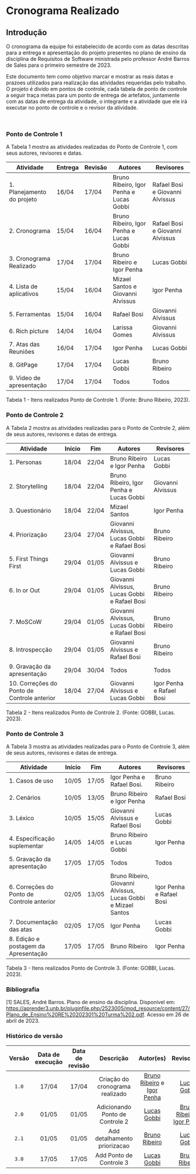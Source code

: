 # Cronograma Realizado

## Introdução

O cronograma da equipe foi estabelecido de acordo com as datas descritas para a entrega e apresentação do projeto presentes no plano de ensino da disciplina de Requisitos de Software ministrada pelo professor André Barros de Sales para o primeiro semestre de 2023.

Este documento tem como objetivo marcar e mostrar as reais datas e prazoes utilizados para realização das atividades requeridas pelo trabalho. O projeto é divido em pontos de controle, cada tabela de ponto de controle a seguir traça metas para um ponto de entrega de artefatos, juntamente com as datas de entrega da atividade, o integrante e a atividade que ele irá executar no ponto de controle e o revisor da atividade.

<br>

### Ponto de Controle 1
A Tabela 1 mostra as atividades realizadas do Ponto de Controle 1, com seus autores, revisores e datas.

| Atividade | Entrega | Revisão | Autores | Revisores |
|-----------|--------|-----|---------|-----------|
| 1. Planejamento do projeto | 16/04 | 17/04 | Bruno Ribeiro, Igor Penha e Lucas Gobbi | Rafael Bosi e Giovanni Alvissus |
| 2. Cronograma |  15/04 | 16/04 | Bruno Ribeiro, Igor Penha e Lucas Gobbi | Rafael Bosi e Giovanni Alvissus |
| 3. Cronograma Realizado | 17/04 | 17/04 | Bruno Ribeiro e Igor Penha | Lucas Gobbi |
| 4. Lista de aplicativos | 15/04 | 16/04 | Mizael Santos e Giovanni Alvissus | Igor Penha |
| 5. Ferramentas | 15/04 | 16/04 | Rafael Bosi | Giovanni Alvissus |
| 6. Rich picture | 14/04 | 16/04 | Larissa Gomes | Giovanni Alvissus |
| 7. Atas das Reuniões | 16/04 | 17/04 | Igor Penha | Lucas Gobbi |
| 8. GitPage | 17/04 | 17/04 | Lucas Gobbi | Bruno Ribeiro |
| 9. Video de apresentação | 17/04 | 17/04 | Todos | Todos |
<div><p>Tabela 1 - Itens realizados Ponto de Controle 1. (Fonte: Bruno Ribeiro, 2023).</p></div>


### Ponto de Controle 2
A Tabela 2 mostra as atividades realizadas para o Ponto de Controle 2, além de seus autores, revisores e datas de entrega.

| Atividade | Início | Fim | Autores | Revisores |
|-----------|--------|-----|---------|-----------|
| 1. Personas | 18/04 | 22/04 | Bruno Ribeiro e Igor Penha | Lucas Gobbi  |
| 2. Storytelling |  18/04 | 22/04 | Bruno Ribeiro, Igor Penha e Lucas Gobbi | Giovanni Alvissus |
| 3. Questionário | 18/04 | 22/04 | Mizael Santos | Igor Penha |
| 4. Priorização | 23/04 | 27/04 | Giovanni Alvissus, Lucas Gobbi e Rafael Bosi | Bruno Ribeiro |
| 5. First Things First | 29/04 | 01/05 | Giovanni Alvissus e Lucas Gobbi | Bruno Ribeiro |
| 6. In or Out | 29/04 | 01/05 | Giovanni Alvissus, Lucas Gobbi e Rafael Bosi | Bruno Ribeiro |
| 7. MoSCoW | 29/04 | 01/05 | Giovanni Alvissus, Lucas Gobbi e Rafael Bosi | Bruno Ribeiro |
| 8. Introspecção | 29/04 | 01/05 | Giovanni Alvissus e Rafael Bosi | Bruno Ribeiro |
| 9. Gravação da apresentação | 29/04 | 30/04 | Todos | Todos |
| 10. Correções do Ponto de Controle anterior | 18/04 | 27/04 | Giovanni Alvissus e Lucas Gobbi | Igor Penha e Rafael Bosi |
<div><p>Tabela 2 - Itens realizados Ponto de Controle 2. (Fonte: GOBBI, Lucas. 2023).</p></div>

### Ponto de Controle 3
A Tabela 3 mostra as atividades realizadas para o Ponto de Controle 3, além de seus autores, revisores e datas de entrega.

| Atividade | Início | Fim | Autores | Revisores |
|-----------|--------|-----|---------|-----------|
| 1. Casos de uso | 10/05 | 17/05 | Igor Penha e Rafael Bosi. | Bruno Ribeiro |
| 2. Cenários |  10/05 | 13/05 | Bruno Ribeiro e Igor Penha | Rafael Bosi |
| 3. Léxico | 10/05 | 15/05 | Giovanni Alvissus e Rafael Bosi | Lucas Gobbi |
| 4. Especificação suplementar | 14/05 | 14/05 | Bruno Ribeiro e Lucas Gobbi | Igor Penha |
| 5. Gravação da apresentação | 17/05 | 17/05 | Todos | Todos |
| 6. Correções do Ponto de Controle anterior | 02/05 | 13/05 | Bruno Ribeiro, Giovanni Alvissus, Lucas Gobbi e Mizael Santos | Igor Penha e Rafael Bosi |
| 7. Documentação das atas | 02/05 | 17/05 | Igor Penha | Lucas Gobbi |
| 8. Edição e postagem da Apresentação | 17/05 | 17/05 | Bruno Ribeiro | Igor Penha |
<div><p>Tabela 3 - Itens realizados Ponto de Controle 3. (Fonte: GOBBI, Lucas. 2023).</p></div>

### Bibliografia
[1] SALES, André Barros. Plano de ensino da disciplina. Disponível em: https://aprender3.unb.br/pluginfile.php/2523005/mod_resource/content/27/Plano_de_Ensino%20RE%20202301%20Turma%202.pdf. Acesso em 26 de abril de 2023.

### Histórico de versão
| Versão | Data de execução  | Data de revisão |  Descrição    | Autor(es)     |  Revisor(es)  |
| :----: | :---------------: | :-------------: | :-----------: | :-----------: | :-----------: |
| `1.0` | 17/04 | 17/04 | Criação do cronograma realizado | [Bruno Ribeiro](https://github.com/BrunoRiibeiro) e [Igor Penha](https://github.com/igorpenhaa) | [Lucas Gobbi](https://github.com/LucasBergholz) |
| `2.0` | 01/05 | 01/05 | Adicionando Ponto de Controle 2 | [Lucas Gobbi](https://github.com/LucasBergholz) | [Bruno Ribeiro](https://github.com/BrunoRiibeiro) e [Igor Penha](https://github.com/igorpenhaa) |
| `2.1` | 01/05 | 01/05 | Add detalhamento priorizacao | [Bruno Ribeiro](https://github.com/BrunoRiibeiro) | [Lucas Gobbi](https://github.com/LucasBergholz) |
| `3.0` | 17/05 | 17/05 | Add Ponto de Controle 3 | [Lucas Gobbi](https://github.com/LucasBergholz) | [Bruno Ribeiro](https://github.com/BrunoRiibeiro) |
